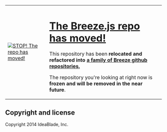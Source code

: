 
<table  style="border-style: none  !important; border-width: 0"><tr>
<td style="border-style: none !important; border-width: 0;"><a href="http://www.breezejs.com/documentation/github-repositories" ><img src="http://www.breezejs.com/sites/all/images/stop.png" title="STOP! The repo has moved!" /></a</td>
<td style="border-style: none  !important; border-width: 0;"><h1><a href="http://www.breezejs.com/documentation/github-repositories" title="The repo has moved!">The Breeze.js repo has moved!</a></h1>
<p>This repository has been <strong>relocated and refactored into <a href="http://www.breezejs.com/documentation/github-repositories" title="Breeze on GitHub">a family of Breeze github repositories.</a></strong></p><p>The repository you're looking at right now is <strong>frozen and will be removed in the near future</strong>.</p></td>
</tr></table>

## Copyright and license
Copyright 2014 IdeaBlade, Inc.
